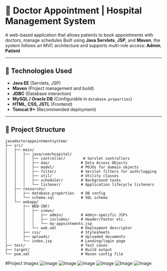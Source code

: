 # 🏥 Doctor Appointment | Hospital Management System

A web-based application that allows patients to book appointments with doctors, manage schedules Built using **Java Servlets**, **JSP**, and **Maven**, the system follows an MVC architecture and supports multi-role access: **Admin**, **Patient**

---

## 🧰 Technologies Used

- **Java EE** (Servlets, JSP)
- **Maven** (Project management and build)
- **JDBC** (Database interaction)
- **MySQL / Oracle DB** (Configurable in `database.properties`)
- **HTML, CSS, JSTL** (Frontend)
- **Tomcat 9+** (Recommended deployment)

---


## 📁 Project Structure


```plaintext
javadoctorappointmentsystem/
├── src/
│   ├── main/
│   │   ├── java/com/hospital/
│   │   │   ├── controller/        # Servlet controllers
│   │   │   ├── dao/              # Data Access Objects
│   │   │   ├── model/            # POJOs for domain objects
│   │   │   ├── filter/           # Servlet filters for auth/logging
│   │   │   ├── util/             # Utility classes
│   │   │   ├── scheduler/        # Background tasks
│   │   │   └── listener/         # Application lifecycle listeners
│   ├── resources/
│   │   ├── database.properties   # DB config
│   │   └── schema.sql            # SQL schema
│   └── webapp/
│       ├── WEB-INF/
│       │   ├── views/
│       │   │   ├── admin/        # Admin-specific JSPs
│       │   │   ├── includes/     # Header/footer etc.
│       │   │   └── my-appointments.jsp
│       │   └── web.xml           # Deployment descriptor
│       ├── css/                  # Stylesheets
│       ├── uploads/              # Uploaded documents
│       └── index.jsp             # Landing/login page
├── test/                         # Test cases
├── target/                       # Build output
└── pom.xml                       # Maven config file
```
#Project Images
![Image](https://github.com/user-attachments/assets/08a936eb-10c7-493b-8878-29b454d998e9)
![Image](https://github.com/user-attachments/assets/cbb517e7-9dd0-47b1-8edf-a4ccf19bff4a)
![Image](https://github.com/user-attachments/assets/740f2c8a-66c9-4411-8169-ee4e9e367c7a)
![Image](https://github.com/user-attachments/assets/11fbcb86-9690-451f-89b6-4a8f1daafc41)
![Image](https://github.com/user-attachments/assets/a833fd99-dde6-4455-997e-d400bf63ee00)
![Image](https://github.com/user-attachments/assets/dd47a429-6e79-48ce-99a0-d810961f14a1)
